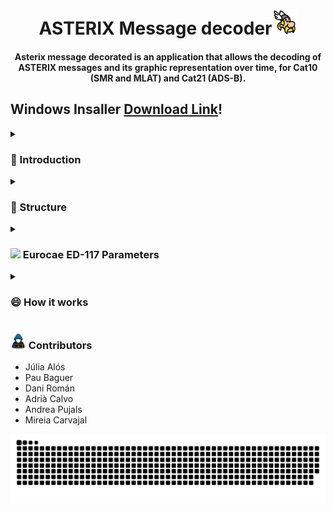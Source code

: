 <div align="center">
<h1 align="center">ASTERIX Message decoder<img src="https://github.com/PauBaguer/asterix-visualizer/blob/master/assets/asterix_color.png" width="40"></h1>
<h4 align="center">Asterix message decorated is an application that allows the decoding of ASTERIX messages and its graphic representation over time, for Cat10 (SMR and MLAT) and Cat21 (ADS-B).</h4>
</div>

<h2>Windows Insaller <a href="https://drive.google.com/file/d/1WlXx4roW8zsHD-r-6kqVpVRViwYNzflQ/view?usp=sharing" >Download Link</a>!</h2>

<details>
  <summary><h3>👋 Introduction</h3></summary>
</details>

<details>
  <summary><h3>📝 Structure</h3></summary>

  <h4><img src="https://media2.giphy.com/media/QssGEmpkyEOhBCb7e1/giphy.gif?cid=ecf05e47a0n3gi1bfqntqmob8g9aid1oyj2wr3ds3mg700bl&rid=giphy.gif" width ="15">
General Structure Diagram</h4>

This Application has been created using the Web technologies explained in a section below. As a consequence the primary languages used have been Javascript (as Typescript), HTML and CSS.

The general architecture of the program consists on two main threads provided by an Electron App. All Electron Apps have two main processes called Main and Renderer. They can be thought of a typical server-client relation where the Renderer is a Web client and the Main thread is the server. Communication between both of them is handled by the Inter-process communication (IPC) which is a fast HTTP based information exchange. Both threads have its Workers. Workers allow the creation of new processes that are separate from the parent process thus not blocking the application on calculation-intensive tasks. Heavy calculations like file decoding, file writing and performance parameters calculations have been offloaded to Workers.

The Main thread consists on the main file (index.ts) that will launch the application and the Renderer thread. On the other hand, several functions (IPC-triggered functions) will be executed based on events sent by the Renderer (such as open a file, or give me the first 10 messages from a list). The functions are:

- loadFileIpc: open the file picker and load a file.
- sliceMainBuffer: divide a file Buffer into several Buffers containing individual messages.
- getMessagesIpcWorker: decode all the buffers in a Worker. Calls the cat10_decoder and cat21_decoder classes which handle the decoding of each message.
- getMessagesIpcSlices: send me 10000 messages.
- startCalculationOfPerformanceData: start the calculation of the performance parameters.
- parametersResults: send me the results from the parameter calculation.
- writeCsvFile: Write a csv file in a separate Worker.
- writeKmlFile: Write a kml file in a separate Worker.
- tableProtocol: Apply filters, search and give me the messages I need to render in the table based on current page.

The Renderer thread is divided in files describing the rendered objects and pages (.svelte) and the scripts (.ts) which handle the Map and Simulation logic. The main HTTP based Svelte files are App.svelte (general structure and Map), ExpandableTable.svelte (Table view) and Parameters.svelte (performance parameters view). The scripts consist on map.ts (initializing the map), graphicsLayer.ts (3D objects logic and layer management), groundLayer.ts (ground markers and layer management) and areaLayer.ts (ground areas definition). Finally Simulation.svelte handles the Sim logic and its rendered controls. Some of this work is distributed to Web-workers for a smoother operation.

<div align="center">
    <img src="https://github.com/PauBaguer/asterix-visualizer/blob/master/assets/asterix_arq.drawio.png"  width = 80%>
    </div>

  <h4><img src="https://media2.giphy.com/media/QssGEmpkyEOhBCb7e1/giphy.gif?cid=ecf05e47a0n3gi1bfqntqmob8g9aid1oyj2wr3ds3mg700bl&rid=giphy.gif" width ="15">
Libraries utilized & software Stack</h4>

The main libraries utilized to produce this Web Application are the following:

- ElectronJS: Allows the creation of a Web based Desktop application for any platform (Windows, MacOS or Linux). The main architecture it provides is explained above.
- Typescript: provides type-safety on top of Javascript for a more smooth developer experience.
- Svelte.js: Frontend compiler that provides a reactive DOM and faster performance to create rich Web Applications.
- ArcGIS API for JavaScript: Lightweight yet powerful library for embedding maps and data visualization in web applications.
- Bootstrap 5: CSS Framework that provides several UI components such as buttons, menus, sliders...

Other libraries used consist on Geolib for coordinate conversion and geometric operations, GeoJSON to quickly convert to KML and Array-search for searches.

<div align="center">
    <img src="https://github.com/PauBaguer/asterix-visualizer/blob/master/assets/libraries.drawio.png"  width = 80%>
    </div>

<h4><img src="https://media2.giphy.com/media/QssGEmpkyEOhBCb7e1/giphy.gif?cid=ecf05e47a0n3gi1bfqntqmob8g9aid1oyj2wr3ds3mg700bl&rid=giphy.gif" width ="15">
Main Data Classes</h4>
  
Given the nature of the Javascript language, only a few data classes have been used. On this section we explain them.

<details>
  <summary><h5>Cat10</h5></summary>

```ts
export class Cat10 {
  id: number;
  class: "Cat10";
  message_type: string;
  instrument: string;
  data_source_identifier: DataSourceIdentifier;
  target_report_description: TargetReportDescription;
  wgs_84_coordinates: WGS_84_coordinates;
  polar_coordinates: PolarCoordinates;
  cartesian_coordinates: CartesianCoordinates;
  calculated_track_velocity_polar_coordinates: PolarCoordinates;
  calculated_track_velocity_cartesian_coordinates: CartesianCoordinates;
  mod_3A_code: Mod3ACode;
  flight_level: FlightLevel;
  measured_height: string;
  amplitude_of_primary_plot: number;
  time_of_day: number;
  track_number: number;
  track_status: TrackStatus;
  calculated_acceleration: CalculatedAcceleration;
  target_address: string;
  target_identification: TargetIdentification;
  mode_s_mb_data: string[];
  target_size_and_orientation: TargetSizeAndOrientation;
  presence: Presence[];
  vehicle_fleet_identification: string;
  preprogrammed_message: PreprogrammedMessage;
  standard_deviation_of_position: StandardDeviationOfPosition;
  system_status: SystemStatus;

[...]
}
```

</details>

</details>
<details>
  <summary><h3><img src="https://media.giphy.com/media/iY8CRBdQXODJSCERIr/giphy.gif" width="25"> Eurocae ED-117 Parameters</h3></summary>  
  <h4>Probability of false identification</h4>
  <p align="justify">The probability of false identification conrresponds to the number of times that the target identifier has changed value over an average of 5 seconds. Specifications require that this percentage must be less than 0.0001%. It is considered false identification when the MLAT system identifies the target incorrectly when it is transmitting it correctly.</p>
  <h5>Implementation</h5>
  <p align="justify">For the calculation of this parameter, only the messages that come from the MLAT system are required (only from aircraft) and at the same time they must be of type "Target Report", and contain the data item of the target identification.</p>
  <p align="justify">To find the cases in which the identification has been wrong, it is necessary to check flight by flight. For this we create a HashMap, where the key corresponds to the Target Address of the aircraft (which is a unique and permanent identifier) and in it we store the start time of the window and the correct value of the Target Identification. In addition as we have to calculate this parameter based on the area in which the plane is located, we have a counter for correct identifications and false identifications for each one of them. When increasing the counter, its position is determined based on its coordinates.</p>
  <p align="justify">Following the algorithm shown in the following figure, we obtain the counters for each of the airport areas, both for false and correct identifications, the probability of false identification being the negative cases divided by the sum of both.</p>
    <div align="center">
    <img src="https://github.com/PauBaguer/asterix-visualizer/blob/master/assets/ProbFalseIdentification.png"  width = 80%>
    </div>
  <h5>Results</h5>
  <p align="justify">Using the test file with the three systems at the Barcelona airport we have obtained the following results. Where "Total" corresponds to the number of windows and "False" to the number of windows with erroneous identifications. Finally, the Probability of False Identification is shown as a percentage, being the result of dividing the windows with false detections by the total.
  </p>
  <br>
    <div align="center">
    <img src="https://github.com/PauBaguer/asterix-visualizer/blob/master/assets/ProbFalsaIdentificationResults.PNG"  width = 80%>
    </div>
  <br>
    <p align="justify">In all areas, the limit established in document ED-117 is met, with the exception of the stands in Terminal 2, where the detection of a false identification causes an excess of 0.0001%. However, it has been verified that in this particular case, the false identification is due to the fact that the Target Identification is changed to identify two different flights of the same aircraft, and that change occurs just inside the window.</p>
  
  <br>
  <h4>Position Accuracy</h4>
  <p align="justify">In document ED-117, it states that the maximum error between the received horizontal position of a target and
          its real position, based on the area in which the aircraft is located, must be:
          <br /> &nbsp;&nbsp;- Maneuvering area and Apron: Maximum error of 7.5 m 95% of the time. And a maximum error
          of 12 m 99% of the time.
          <br /> &nbsp;&nbsp;- Stand: Maximum error of 20 m averaged in periods of 5 seconds.
          <br /> &nbsp;&nbsp;- Type 4 area: Maximum error of 20 m 95% of the time.
          <br /> &nbsp;&nbsp;- Type 5 area: Maximum error of 40 m 95% of the time.
  </p>
  <h5>Implementation</h5>
  <p align="justify">To proceed with the accuracy calculation, the aircraft must be equipped with dgps to be able to extract its data, and therefore its exact real position. Since we do not require these data in our test files, the ADS-B info is used as a reference. To reduce the errors in the calculations we will consider as valid the ADS-B messages with a Position Integrity Category &lt; 0.3 NM. To find the MLAT and ADS-B pairs, messages with the same target address and closest in time will be searched within a 50 ms search window.
</p>
<p align="justify">Once all the accuracy measurements have been obtained, such as the distance between the actual position (obtained by the ADS-B system) and the target position (obtained by the MLAT system), the limiting parameters have been extracted to compare them with the limitations established by the EUROCAE, in addition the median of all the samples and the standard deviation have been calculated to have a more significant idea of the MLAT performance.</p>
  <h5>Results</h5>
  <p align="justify">The results obtained from the test file slightly exceed the limits established for each area. However, this is because the position taken as the real one is not exact, it has its own error, and the MLAT and ADS-B system are not synchronous, so the sum of all these uncertainties increases the error of the measurements. But if we look at the average values, these are within the acceptable limits, in addition, the standard deviation of the measurements are small, with which we can affirm that in most cases the requirements are met.</p>
  <br>
  <div align="center">
  <img src="https://github.com/PauBaguer/asterix-visualizer/blob/master/assets/PositionAccuracy.PNG" width = 80%>
</div>
</details>

<details>
  <summary><h3>😄 How it works</h3></summary>
  <h5>Installation</h5>
  <p>Download the <a href="https://drive.google.com/file/d/1WlXx4roW8zsHD-r-6kqVpVRViwYNzflQ/view?usp=sharing" >executable</a> for Windows</p>
  <h5>First steps</h5>
  <p align="justify">On the main page you will find the main commands. Insert the ASTERIX file to be decoded, export the decoded data to csv or the routes to kml and control the simulation as you like.</p>
  <p align="justify">The simulation controls allow you to start, stop and restart the simulation. Also, move forwards and backwards, and change the speed of the simulation time. Decide what traffic you want to see and if you want to see or hide the different areas of the airport. By clicking on the path of an airplane you will be able to consult the main information that its message contained at that moment, you can also view the airplanes in 3D!</p>
    <br>
  
  <img src="https://github.com/PauBaguer/asterix-visualizer/blob/master/assets/GeneralSettings.gif" width = 49%>
  <img src="https://github.com/PauBaguer/asterix-visualizer/blob/master/assets/Navbar.gif" width = 49%>
      <h5>Map and simulation</h5>
  <p align="justify">The simulation controls allow you to start, stop and restart the simulation. Also, move forwards and backwards, and change the speed of the simulation time. Decide what traffic you want to see and if you want to see or hide the different areas of the airport. By clicking on the path of an airplane you will be able to consult the main information that its message contained at that moment, you can also view the airplanes in 3D!</p>
    <div align="center">
       <img src="https://github.com/PauBaguer/asterix-visualizer/blob/master/assets/DemoFalseIdentification.PNG" width = 80%>
  </div>
  <h5>Explore all the data</h5>
  <p align="justify">Look at all the information that the different data items of the messages offer you. Filter by category, by system, by type of message. Search for a specific target address, target identification or track number and much more.</p>
    <br>
      <div align="center">
  <img src="https://github.com/PauBaguer/asterix-visualizer/blob/master/assets/Table.gif" width = 80%>
  </div>
  <h5>Export data to csv...</h5>
    <div align="center">
  <img src="https://github.com/PauBaguer/asterix-visualizer/blob/master/assets/DataCsv.gif" width = 80%>
  </div>
  <h5>Export routes to kml...</h5>
    <div align="center">
  <img src="https://github.com/PauBaguer/asterix-visualizer/blob/master/assets/DataKml.gif" width = 80%>
  </div>
    <h5>EUROCAE ED-117 parameters</h5>
    <p align="justify">When the decoded file contains traffic from the MLAT system, the software itself will calculate the Probability False Identification and Position Accuracy parameters, to verify the operation of the sensors.</p>
    <div align="center">
       <img src="https://github.com/PauBaguer/asterix-visualizer/blob/master/assets/DemoFalseIdentification.PNG" width = 80%>
  <img src="https://github.com/PauBaguer/asterix-visualizer/blob/master/assets/DemoAccuracy.PNG" width = 80%>
  </div>

</details>
<i class="fa-regular fa-up-right-from-square"></i>

<h3>       <picture><img src = "https://github.com/PauBaguer/asterix-visualizer/blob/master/assets/about_me.gif" width = 25px></picture> Contributors</h3>

- Júlia Alós
- Pau Baguer
- Dani Román
- Adrià Calvo
- Andrea Pujals
- Mireia Carvajal

<div align="center">
  <img  src="https://github.com/PauBaguer/asterix-visualizer/blob/master/assets/grid-snake.svg"
       alt="snake" />
</div>
